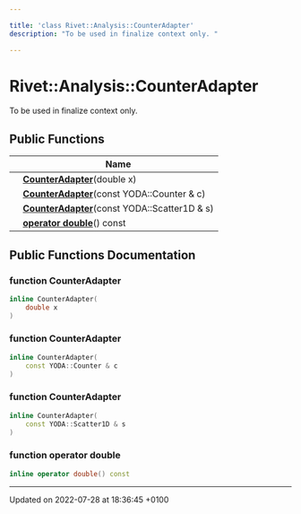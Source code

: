 ```yaml
---

title: 'class Rivet::Analysis::CounterAdapter'
description: "To be used in finalize context only. "

---
```


# Rivet::Analysis::CounterAdapter



To be used in finalize context only. 

## Public Functions

|                | Name           |
| -------------- | -------------- |
| | **[CounterAdapter](/documentation/code/classes/classrivet_1_1analysis_1_1counteradapter/#function-counteradapter)**(double x) |
| | **[CounterAdapter](/documentation/code/classes/classrivet_1_1analysis_1_1counteradapter/#function-counteradapter)**(const YODA::Counter & c) |
| | **[CounterAdapter](/documentation/code/classes/classrivet_1_1analysis_1_1counteradapter/#function-counteradapter)**(const YODA::Scatter1D & s) |
| | **[operator double](/documentation/code/classes/classrivet_1_1analysis_1_1counteradapter/#function-operator-double)**() const |

## Public Functions Documentation

### function CounterAdapter

```cpp
inline CounterAdapter(
    double x
)
```


### function CounterAdapter

```cpp
inline CounterAdapter(
    const YODA::Counter & c
)
```


### function CounterAdapter

```cpp
inline CounterAdapter(
    const YODA::Scatter1D & s
)
```


### function operator double

```cpp
inline operator double() const
```


-------------------------------

Updated on 2022-07-28 at 18:36:45 +0100
